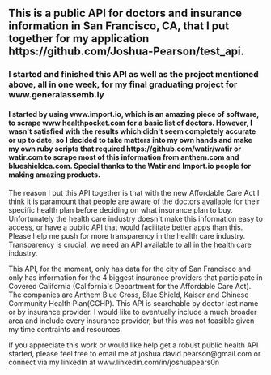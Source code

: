 <h2>This is a public API for doctors and insurance information in San Francisco, CA,
that I put together for my application <a>https://github.com/Joshua-Pearson/test_api</a>.<br></h2> 
<h3>I started and finished this API as well as the project mentioned above, all in one week, for my final graduating project for 
www.generalassemb.ly </h3><h4>I started by using <a>www.import.io</a>, which is an amazing piece of software, to scrape <a>www.healthpocket.com</a> 
for a basic list of doctors. However, I wasn't satisfied with the results which didn't seem completely accurate or up to date, 
so I decided to take matters into my own hands and make my own ruby scripts that required <a>https://github.com/watir/watir</a> or <a> watir.com</a> 
to scrape most of this information from <a>anthem.com</a> and <a>blueshieldca.com</a>. Special thanks to the Watir and Import.io people for making amazing products.</h4> 

<p>The reason I put this API together is that with the new Affordable Care Act I think it is paramount that people
are aware of the doctors available for their specific health plan before deciding on what insurance plan to buy.
Unfortunately the health care industry doesn't make this information easy to access, or have a public
API that would facilitate better apps than this. Please help me push for more transparency in 
the health care industry. Transparency is crucial, we need an API available to all in the health care industry.</p>

<p> This API, for the moment, only has data for the city of San Francisco and only has information for the 
  4 biggest insurance providers that participate in Covered California (California's Department for the Affordable Care Act).
  The companies are Anthem Blue Cross, Blue Shield, Kaiser and Chinese Community Health Plan(CCHP). This API is searchable
  by doctor last name or by insurance provider. I would like to eventually include a much broader area and include every insurance provider, but this was not feasible
  given my time contraints and resources.</p>
<p>If you appreciate this work or would like help get a robust public health API started, please feel free to email me at joshua.david.pearson@gmail.com 
  or connect via my linkedIn at <a>www.linkedin.com/in/joshuapears0n</a></p>
